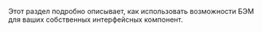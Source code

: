 Этот раздел подробно описывает, как использовать возможности БЭМ для ваших собственных интерфейсных компонент.
